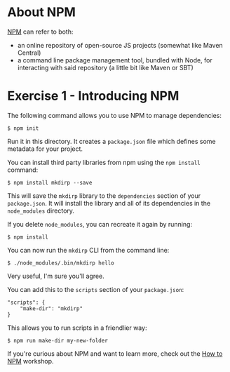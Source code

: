 # About NPM
[NPM](https://www.npmjs.org) can refer to both:
- an online repository of open-source JS projects (somewhat like Maven Central)
- a command line package management tool, bundled with Node, for interacting with said repository (a little bit like Maven or SBT)


# Exercise 1 - Introducing NPM
The following command allows you to use NPM to manage dependencies:

```
$ npm init
```

Run it in this directory. It creates a `package.json` file which defines
some metadata for your project.

You can install third party libraries from npm using the `npm install` command:

```
$ npm install mkdirp --save
```

This will save the `mkdirp` library to the `dependencies` section of your `package.json`.
It will install the library and all of its dependencies in the `node_modules` directory.

If you delete `node_modules`, you can recreate it again by running:

```
$ npm install
```

You can now run the `mkdirp` CLI from the command line:

```
$ ./node_modules/.bin/mkdirp hello
```

Very useful, I'm sure you'll agree.

You can add this to the `scripts` section of your `package.json`:

```
"scripts": {
    "make-dir": "mkdirp"
}
```

This allows you to run scripts in a friendlier way:

```
$ npm run make-dir my-new-folder
```

If you're curious about NPM and want to learn more, check out the [How to 
NPM](https://github.com/workshopper/how-to-npm) workshop.
